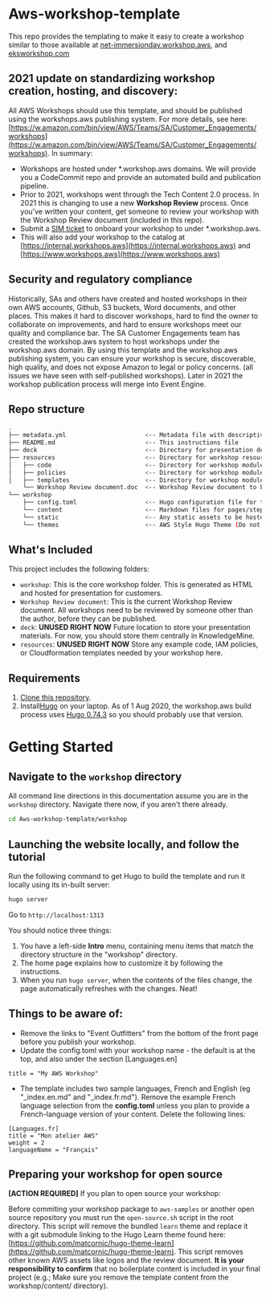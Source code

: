 # Aws-workshop-template

This repo provides the templating to make it easy to create a workshop similar to those available at [net-immersionday.workshop.aws](https://net-immersionday.workshop.aws/), and [eksworkshop.com](https://eksworkshop.com/)


## 2021 update on standardizing workshop creation, hosting, and discovery:

All AWS Workshops should use this template, and should be published using the workshops.aws publishing system. For more details, see here: [https://w.amazon.com/bin/view/AWS/Teams/SA/Customer_Engagements/workshops](https://w.amazon.com/bin/view/AWS/Teams/SA/Customer_Engagements/workshops). In summary:

* Workshops are hosted under *.workshop.aws domains. We will provide you a CodeCommit repo and provide an automated build and publication pipeline.
* Prior to 2021, workshops went through the Tech Content 2.0 process. In 2021 this is changing to use a new **Workshop Review** process. Once you've written your content, get someone to review your workshop with the Workshop Review document (included in this repo).
* Submit a [SIM ticket](https://issues.amazon.com/issues/create?template=fe213816-f990-466a-962c-6f1ffc895167) to onboard your workshop to under *.workshop.aws.
* This will also add your workshop to the catalog at [https://internal.workshops.aws](https://internal.workshops.aws) and [https://www.workshops.aws](https://www.workshops.aws)

## Security and regulatory compliance
Historically, SAs and others have created and hosted workshops in their own AWS accounts, Github, S3 buckets, Word documents, and other places. This makes it hard to discover workshops, hard to find the owner to collaborate on improvements, and hard to ensure workshops meet our quality and compliance bar. The SA Customer Engagements team has created the workshop.aws system to host workshops under the workshop.aws domain. By using this template and the workshop.aws publishing system, you can ensure your workshop is secure, discoverable, high quality, and does not expose Amazon to legal or policy concerns. (all issues we have seen with self-published workshops). Later in 2021 the workshop publication process will merge into Event Engine.


## Repo structure

```bash
.
├── metadata.yml                      <-- Metadata file with descriptive information about the workshop
├── README.md                         <-- This instructions file
├── deck                              <-- Directory for presentation deck (Future use)
├── resources                         <-- Directory for workshop resources (Future use)
│   ├── code                          <-- Directory for workshop modules code
│   ├── policies                      <-- Directory for workshop modules IAM Roles and Policies
│   ├── templates                     <-- Directory for workshop modules CloudFormation templates
    └── Workshop Review document.doc  <-- Workshop Review document to be completed before your workshop is published
└── workshop                          
    ├── config.toml                   <-- Hugo configuration file for the workshop website
    └── content                       <-- Markdown files for pages/steps in workshop
    └── static                        <-- Any static assets to be hosted alongside the workshop (ie. images, scripts, documents, etc)
    └── themes                        <-- AWS Style Hugo Theme (Do not edit!)
```

## What's Included

This project includes the following folders:

* `workshop`: This is the core workshop folder. This is generated as HTML and hosted for presentation for customers.
* `Workshop Review document`: This is the current Workshop Review document. All workshops need to be reviewed by someone other than the author, before they can be published.
* `deck`: **UNUSED RIGHT NOW** Future location to store your presentation materials. For now, you should store them centrally in KnowledgeMine. 
* `resources`:  **UNUSED RIGHT NOW** Store any example code, IAM policies, or Cloudformation templates needed by your workshop here.


## Requirements

1. [Clone this repository](https://help.github.com/articles/fork-a-repo/).
2. Install[Hugo](https://gohugo.io/overview/quickstart/) on your laptop. As of 1 Aug 2020, the workshop.aws build process uses [Hugo 0.74.3](https://github.com/gohugoio/hugo/releases/tag/v0.74.3) so you should probably use that version.


# Getting Started

## Navigate to the `workshop` directory

All command line directions in this documentation assume you are in the `workshop` directory. Navigate there now, if you aren't there already.

```bash
cd Aws-workshop-template/workshop
```

## Launching the website locally, and follow the tutorial

Run the following command to get Hugo to build the template and run it locally using its in-built server:

```bash
hugo server
```

Go to `http://localhost:1313`

You should notice three things:

1. You have a left-side **Intro** menu, containing menu items that match the directory structure in the "workshop" directory.
2. The home page explains how to customize it by following the instructions.
3. When you run `hugo server`, when the contents of the files change, the page automatically refreshes with the changes. Neat!


## Things to be aware of:

* Remove the links to "Event Outfitters" from the bottom of the front page before you publish your workshop.
* Update the config.toml with your workshop name - the default is at the top, and also under the section [Languages.en]
```
title = "My AWS Workshop"
```
* The template includes two sample languages, French and English (eg "_index.en.md" and "_index.fr.md"). Remove the example French language selection from the **config.toml** unless you plan to provide a French-language version of your content. Delete the following lines:
```
[Languages.fr]
title = "Mon atelier AWS"
weight = 2
languageName = "Français"
```

## Preparing your workshop for open source

**[ACTION REQUIRED]** If you plan to open source your workshop:

Before commiting your workshop package to `aws-samples` or another open source repository you must run the `open-source.sh` script in the root directory. This script will remove the bundled `learn` theme and replace it with a git submodule linking to the Hugo Learn theme found here: [https://github.com/matcornic/hugo-theme-learn](https://github.com/matcornic/hugo-theme-learn). This script removes other known AWS assets like logos and the review document. **It is your responsibility to confirm** that no boilerplate content is included in your final project (e.g.; Make sure you remove the template content from the workshop/content/ directory).
